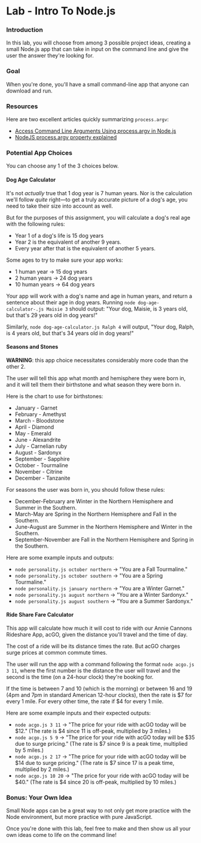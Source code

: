 # Lab - Intro To Node.js

### Introduction

In this lab, you will choose from among 3 possible project ideas, creating a small Node.js app that can take in input on the command line and give the user the answer they're looking for.

### Goal

When you're done, you'll have a small command-line app that anyone can download and run.

### Resources

Here are two excellent articles quickly summarizing `process.argv`:

- [Access Command Line Arguments Using process.argv in Node.js](https://www.webmound.com/nodejs-command-line-arguments/)
- [NodeJS process.argv property explained](https://sebhastian.com/nodejs-process-argv/)

### Potential App Choices

You can choose any 1 of the 3 choices below.

#### Dog Age Calculator

It's not _actually_ true that 1 dog year is 7 human years. Nor is the calculation we'll follow _quite_ right—to get a truly accurate picture of a dog's age, you need to take their size into account as well.

But for the purposes of this assignment, you will calculate a dog's real age with the following rules:

- Year 1 of a dog's life is 15 dog years
- Year 2 is the equivalent of another 9 years.
- Every year after that is the equivalent of another 5 years.

Some ages to try to make sure your app works:

- 1 human year -> 15 dog years
- 2 human years -> 24 dog years
- 10 human years -> 64 dog years

Your app will work with a dog's name and age in human years, and return a sentence about their age in dog years. Running `node dog-age-calculator-.js Maisie 3` should output: "Your dog, Maisie, is 3 years old, but that's 29 years old in dog years!"

Similarly, `node dog-age-calculator.js Ralph 4` will output, "Your dog, Ralph, is 4 years old, but that's 34 years old in dog years!"

#### Seasons and Stones

**WARNING**: this app choice necessitates considerably more code than the other 2.

The user will tell this app what month and hemisphere they were born in, and it will tell them their birthstone and what season they were born in.

Here is the chart to use for birthstones:

- January - Garnet
- February - Amethyst
- March - Bloodstone
- April - Diamond
- May - Emerald
- June - Alexandrite
- July - Carnelian ruby
- August - Sardonyx
- September - Sapphire
- October - Tourmaline
- November - Citrine
- December - Tanzanite

For seasons the user was born in, you should follow these rules:

- December-February are Winter in the Northern Hemisphere and Summer in the Southern.
- March-May are Spring in the Northern Hemisphere and Fall in the Southern.
- June-August are Summer in the Northern Hemisphere and Winter in the Southern.
- September-November are Fall in the Northern Hemisphere and Spring in the Southern.

Here are some example inputs and outputs:

- `node personality.js october northern` -> "You are a Fall Tourmaline."
- `node personality.js october southern` -> "You are a Spring Tourmaline."
- `node personality.js january northern` -> "You are a Winter Garnet."
- `node personality.js august northern` -> "You are a Winter Sardonyx."
- `node personality.js august southern` -> "You are a Summer Sardonyx."

#### Ride Share Fare Calculator

This app will calculate how much it will cost to ride with our Annie Cannons Rideshare App, acGO, given the distance you'll travel and the time of day.

The cost of a ride will be its distance times the rate. But acGO charges surge prices at common commute times.

The user will run the app with a command following the format `node acgo.js 3 11`, where the first number is the distance the user will travel and the second is the time (on a 24-hour clock) they're booking for.

If the time is between 7 and 10 (which is the morning) or between 16 and 19 (4pm and 7pm in standard American 12-hour clocks), then the rate is $7 for every 1 mile. For every other time, the rate if $4 for every 1 mile.

Here are some example inputs and their expected outputs:

- `node acgo.js 3 11` -> "The price for your ride with acGO today will be $12." (The rate is $4 since 11 is off-peak, multiplied by 3 miles.)
- `node acgo.js 5 9` -> "The price for your ride with acGO today will be $35 due to surge pricing." (The rate is $7 since 9 is a peak time, multiplied by 5 miles.)
- `node acgo.js 2 17` -> "The price for your ride with acGO today will be $14 due to surge pricing." (The rate is $7 since 17 is a peak time, multiplied by 2 miles.)
- `node acgo.js 10 20` -> "The price for your ride with acGO today will be $40." (The rate is $4 since 20 is off-peak, multiplied by 10 miles.)

### Bonus: Your Own Idea

Small Node apps can be a great way to not only get more practice with the Node environment, but more practice with pure JavaScript.

Once you're done with this lab, feel free to make and then show us all your own ideas come to life on the command line!
